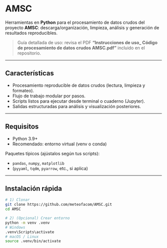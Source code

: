 # AMSC

Herramientas en **Python** para el procesamiento de datos crudos del proyecto **AMSC**: descarga/organización, limpieza, análisis y generación de resultados reproducibles.

> Guía detallada de uso: revisa el PDF **“Instrucciones de uso_ Código de procesamiento de datos crudos AMSC.pdf”** incluido en el repositorio.

---

## Características

- Procesamiento reproducible de datos crudos (lectura, limpieza y formateo).
- Flujo de trabajo modular por pasos.
- Scripts listos para ejecutar desde terminal o cuaderno (Jupyter).
- Salidas estructuradas para análisis y visualización posteriores.

---

## Requisitos

- Python 3.9+  
- Recomendado: entorno virtual (venv o conda)

Paquetes típicos (ajústalos según tus scripts):
- `pandas`, `numpy`, `matplotlib`
- (`pyyaml`, `tqdm`, `pyarrow`, etc., si aplica)

---

## Instalación rápida

```bash
# 1) Clonar
git clone https://github.com/meteofacom/AMSC.git
cd AMSC

# 2) (Opcional) Crear entorno
python -m venv .venv
# Windows
.venv\Scripts\activate
# macOS / Linux
source .venv/bin/activate

